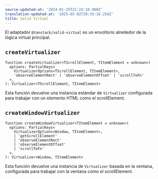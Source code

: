 ```yaml
---
source-updated-at: '2024-01-25T21:23:10.000Z'
translation-updated-at: '2025-05-02T20:35:18.258Z'
title: Solid Virtual
---
```

El adaptador `@tanstack/solid-virtual` es un envoltorio alrededor de la lógica virtual principal.

## `createVirtualizer`

```tsx
function createVirtualizer<TScrollElement, TItemElement = unknown>(
  options: PartialKeys<
    VirtualizerOptions<TScrollElement, TItemElement>,
    'observeElementRect' | 'observeElementOffset' | 'scrollToFn'
  >,
): Virtualizer<TScrollElement, TItemElement>
```

Esta función devuelve una instancia estándar de `Virtualizer` configurada para trabajar con un elemento HTML como el scrollElement.

## `createWindowVirtualizer`

```tsx
function createWindowVirtualizer<TItemElement = unknown>(
  options: PartialKeys<
    VirtualizerOptions<Window, TItemElement>,
    | 'getScrollElement'
    | 'observeElementRect'
    | 'observeElementOffset'
    | 'scrollToFn'
  >,
): Virtualizer<Window, TItemElement>
```

Esta función devuelve una instancia de `Virtualizer` basada en la ventana, configurada para trabajar con la ventana como el scrollElement.
